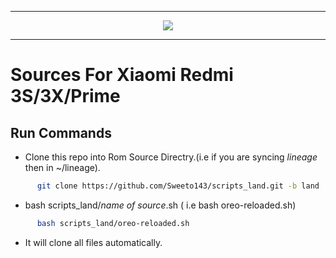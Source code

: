 
-----------------------------------------------------------------------

<p align="center">
 <img src="https://github.com/Sweeto143/scripts_land/blob/master/logo.png" > 
</p>

-----------------------------------------------------------------------


Sources For Xiaomi Redmi 3S/3X/Prime
====================================


Run Commands
------------

* Clone this repo into Rom Source Directry.(i.e if you are syncing *lineage* then in ~/lineage).

```bash
      git clone https://github.com/Sweeto143/scripts_land.git -b land
```

* bash scripts_land/*name of source*.sh ( i.e bash oreo-reloaded.sh)

```bash
      bash scripts_land/oreo-reloaded.sh
```

* It will clone all files automatically.
